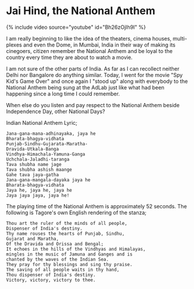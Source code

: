 # Jai Hind, the National Anthem

{% include video source="youtube" id="Bh26zOjIh9I" %}

I am really beginning to like the idea of the theaters, cinema houses, multi-plexes and even the Dome, in Mumbai, India in their way of making its cinegoers, citizen remember the National Anthem and be loyal to the country every time they are about to watch a movie.

I am not sure of the other parts of India. As far as I can recollect neither Delhi nor Bangalore do anything similar. Today, I went for the movie "Spy Kid's Game Over" and once again I "stood up" along with everybody to the National Anthem being sung at the AdLab just like what had been happening since a long time I could remember.

When else do you listen and pay respect to the National Anthem beside Independence Day, other National Days?

Indian National Anthem Lyric;

```
Jana-gana-mana-adhinayaka, jaya he
Bharata-bhagya-vidhata
Punjab-Sindhu-Gujarata-Maratha-
Dravida-Utkala-Banga
Vindhya-Himachala-Yamuna-Ganga
Uchchala-Jaladhi-taranga
Tava shubha name jage
Tava shubha ashish maange
Gahe tava jaya-gatha
Jana-gana-mangala-dayaka jaya he
Bharata-bhagya-vidhata
Jaya he, jaya he, jaya he
Jaya jaya jaya, jaya he!
```

The playing time of the National Anthem is approximately 52 seconds. The following is Tagore's own English rendering of the stanza;

```
Thou art the ruler of the minds of all people,
Dispenser of India's destiny.
Thy name rouses the hearts of Punjab, Sindhu,
Gujarat and Maratha,
Of the Dravida and Orissa and Bengal;
It echoes in the hills of the Vindhyas and Himalayas,
mingles in the music of Jamuna and Ganges and is
chanted by the waves of the Indian Sea.
They pray for thy blessings and sing thy praise.
The saving of all people waits in thy hand,
Thou dispenser of India's destiny.
Victory, victory, victory to thee.
```